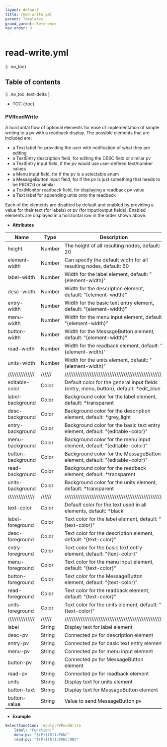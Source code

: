 ```yaml
---
layout: default
title: read-write.yml
parent: Templates
grand_parent: Reference
nav_order: 3
---
```


# read-write.yml
{: .no_toc}

## Table of contents
{: .no_toc .text-delta }

- TOC
{:toc}


### PVReadWrite

A horizontal flow of optional elements for ease of implementation of simple writing to a pv with a readback display.
The possible elements that are included are:

* a Text label for providing the user with notification of what they are editing  
* a TextEntry description field, for editing the DESC field or similar pv  
* a TextEntry input field, if the pv would use user-defined text/number values  
* a Menu input field, for if the pv is a selectable enum  
* a MessageButton input field, for if the pv is just something that needs to be PROC'd or similar
* a TextMonitor readback field, for displaying a readback pv value
* a Text label for appending units onto the readback

Each of the elements are disabled by default and enabled by providing a value for their text (for labels) or pv (for input/output fields).
Enabled elements are displayed in a horizontal row in the order shown above.

* **Attributes**

|     Name        |  Type  | Description|
|-----------------|--------|------------|
| height          | Number | The height of all resulting nodes, default: 20 |
| element-width   | Number | Can specify the default width for all resulting nodes, default: 60 |
| label-width     | Number | Width for the label element, default: "{element-width}" |
| desc-width      | Number | Width for the description element, default: "{element-width}" |
| entry-width     | Number | Width for the basic text entry element, default: "{element-width}" |
| menu-width      | Number | Width for the menu input element, default: "{element-width}" |
| button-width    | Number | Width for the MessageButton element, default: "{element-width}" |
| read-width      | Number | Width for the readback element, default: "{element-width}" |
| units-width     | Number | Width for the units element, default: "{element-width}" |
| /////////////// | ////// | /////////////////////////////////////////////////////// |
| editable-color  | Color  | Default color for the general input fields (entry, menu, button), default: *edit_blue |
| label-background| Color  | Background color for the label element, default: *transparent |
| desc-background | Color  | Background color for the description element, default: *grey_light |
| entry-background| Color  | Background color for the basic text entry element, default: "{editable-color}" |
| menu-background | Color  | Background color for the menu input element, default: "{editable-color}" |
| button-background|Color  | Background color for the MessageButton element, default: "{editable-color}" |
| read-background | Color  | Background color for the readback element, default: *transparent |
| units-background| Color  | Background color for the units element, default: *transparent |
| /////////////// | ////// | /////////////////////////////////////////////////////// |
| text-color      | Color  | Default color for the text used in all elements, default: *black |
| label-foreground| Color  | Text color for the label element, default: "{text-color}" |
| desc-foreground | Color  | Text color for the description element, default: "{text-color}" |
| entry-foreground| Color  | Text color for the basic text entry element, default: "{text-color}" |
| menu-foreground | Color  | Text color for the menu input element, default: "{text-color}" |
| button-foreground|Color  | Text color for the MessageButton element, default: "{text-color}" |
| read-foreground | Color  | Text color for the readback element, default: "{text-color}" |
| units-foreground| Color  | Text color for the units element, default: "{text-color}" |
| /////////////// | ////// | /////////////////////////////////////////////////////// |
| label           | String | Display text for label element |
| desc-pv         | String | Connected pv for description element | 
| entry-pv        | String | Connected pv for basic text entry element | 
| menu-pv         | String | Connected pv for menu input element | 
| button-pv       | String | Connected pv for MessageButton element | 
| read-pv         | String | Connected pv for readback element |
| units           | String | Display text for units element | 
| button-text     | String | Display text for MessageButton element | 
| button-value    | String | Value to send MessageButton pv |


* **Example**

```yaml
SelectFunction: !Apply:PVReadWrite
    label: "Function:"
    menu-pv: "$(P)$(R)1:FUNC"
    read-pv: "$(P)$(R)1:FUNC:RBV"
```
